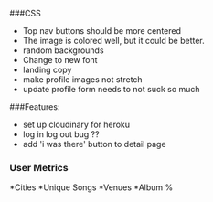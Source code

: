 ###CSS
  * Top nav buttons should be more centered
  * The image is colored well, but it could be better. 
  * random backgrounds
  * Change to new font
  * landing copy
  * make profile images not stretch
  * update profile form needs to not suck so much



  ###Features:
   * set up cloudinary for heroku
   * log in log out bug ??
   * add 'i was there' button to detail page
   
### User Metrics
*Cities
*Unique Songs
*Venues
*Album %